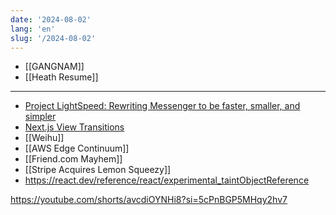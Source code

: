 ```yaml
---
date: '2024-08-02'
lang: 'en'
slug: '/2024-08-02'
---
```


- [[GANGNAM]]
- [[Heath Resume]]

---

- [Project LightSpeed: Rewriting Messenger to be faster, smaller, and simpler](https://engineering.fb.com/2020/03/02/data-infrastructure/messenger/)
- [Next.js View Transitions](https://next-view-transitions.vercel.app/)
- [[Weihu]]
- [[AWS Edge Continuum]]
- [[Friend.com Mayhem]]
- [[Stripe Acquires Lemon Squeezy]]
- https://react.dev/reference/react/experimental_taintObjectReference

https://youtube.com/shorts/avcdiOYNHi8?si=5cPnBGP5MHqy2hv7
